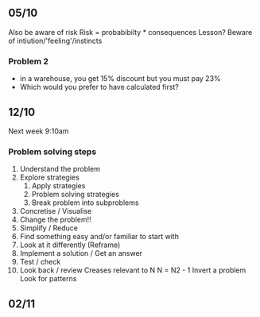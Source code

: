 ## 05/10
Also be aware of risk
Risk = probabibilty * consequences
Lesson?
Beware of intiution/'feeling'/instincts
### Problem 2
- in a warehouse, you get 15% discount but you must pay 23%
- Which would you prefer to have calculated first?
## 12/10
Next week 9:10am
### Problem solving steps
1. Understand the problem
2. Explore strategies
	1. Apply strategies
	2. Problem solving strategies
	3. Break problem into subproblems
3. Concretise / Visualise
4. Change the problem!!
5. Simplify / Reduce
6. Find something easy and/or familiar to start with
7. Look at it differently (Reframe)
8. Implement a solution / Get an answer
9. Test / check
10. Look back / review
Creases relevant to N
N = N2 - 1
Invert a problem
Look for patterns
## 02/11


